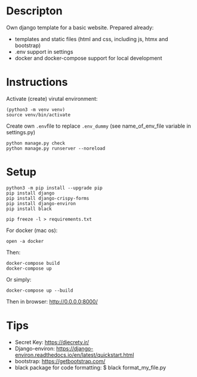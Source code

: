 
# Descripton

Own django template for a basic website. Prepared already:
- templates and static files (html and css, including js, htmx and bootstrap)
- .env support in settings 
- docker and docker-compose support for local development 

# Instructions

Activate (create) virutal environment:
```
(python3 -m venv venv)
source venv/bin/activate
```
Create own `.env`file to replace `.env_dummy` (see name_of_env_file variable in settings.py)

```
python manage.py check
python manage.py runserver --noreload 
```

# Setup 

```
python3 -m pip install --upgrade pip
pip install django
pip install django-crispy-forms
pip install django-environ
pip install black

pip freeze -l > requirements.txt 
```

For docker (mac os):
```
open -a docker
```

Then:
```
docker-compose build
docker-compose up
```
Or simply:
```
docker-compose up --build
```
Then in browser: http://0.0.0.0:8000/

# Tips 
- Secret Key: https://djecrety.ir/
- Django-environ: https://django-environ.readthedocs.io/en/latest/quickstart.html
- bootstrap: https://getbootstrap.com/
- black package for code formatting: $ black format_my_file.py 
